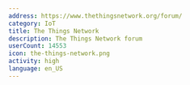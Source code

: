 ```yaml
---
address: https://www.thethingsnetwork.org/forum/
category: IoT
title: The Things Network
description: The Things Network forum
userCount: 14553
icon: the-things-network.png
activity: high
language: en_US
---
```

